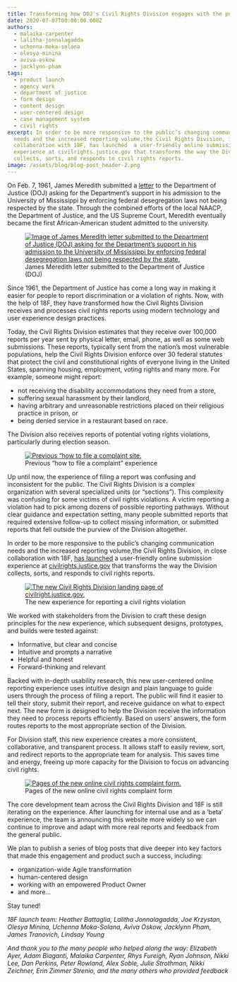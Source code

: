 ```yaml
---
title: Transforming how DOJ's Civil Rights Division engages with the public
date: 2020-07-07T00:00:00.000Z
authors:
  - malaika-carpenter
  - lalitha-jonnalagadda
  - uchenna-moka-solana
  - olesya-minina
  - aviva-oskow
  - jacklynn-pham
tags:
  - product launch
  - agency work
  - department of justice
  - form design
  - content design
  - user-centered design
  - case management system
  - civil rights
excerpt: In order to be more responsive to the public’s changing communication
  needs and the increased reporting volume,the Civil Rights Division, in close
  collaboration with 18F, has launched  a user-friendly online submission
  experience at civilrights.justice.gov that transforms the way the Division
  collects, sorts, and responds to civil rights reports.
image: /assets/blog/blog-post_header-2.png
---
```

On Feb. 7, 1961, James Meredith submitted a [letter](https://www.jfklibrary.org/asset-viewer/archives/BMPP/020/BMPP-020-007) to the Department of Justice (DOJ) asking for the Department’s support in his admission to the University of Mississippi by enforcing federal desegregation laws not being respected by the state. Through the combined efforts of the local NAACP, the Department of Justice, and the US Supreme Court, Meredith eventually became the first African-American student admitted to the university.

<figure>
  <a href="{{site.baseurl}}/assets/blog/james-meredith-letter-sm.png">
    <img src="{{site.baseurl}}/assets/blog/james-meredith-letter-sm.png" alt="Image of James Meredith letter submitted to the Department of Justice (DOJ) asking for the Department’s support in his admission to the University of Mississippi by enforcing federal desegregation laws not being respected by the state."/>
  </a>
  <figcaption>James Meredith letter submitted to the Department of Justice (DOJ)</figcaption>
</figure>

Since 1961, the Department of Justice has come a long way in making it easier for people to report discrimination or a violation of rights. Now, with the help of 18F, they have transformed how the Civil Rights Division receives and processes civil rights reports using modern technology and user experience design practices.

Today, the Civil Rights Division estimates that they receive over 100,000 reports per year sent by physical letter, email, phone, as well as some web submissions. These reports, typically sent from the nation’s most vulnerable populations, help the Civil Rights Division enforce over 30 federal statutes that protect the civil and constitutional rights of everyone living in the United States, spanning housing, employment, voting rights and many more. For example, someone might report:

* not receiving the disability accommodations they need from a store,
* suffering sexual harassment by their landlord,
* having arbitrary and unreasonable restrictions placed on their religious practice in prison, or
* being denied service in a restaurant based on race.

The Division also receives reports of potential voting rights violations, particularly during election season.

<figure>
  <a href="{{site.baseurl}}/assets/blog/how-to-file_old.gif">
    <img src="{{site.baseurl}}/assets/blog/how-to-file_old.gif" alt="Previous “how to file a complaint site."/>
  </a>
  <figcaption>Previous “how to file a complaint” experience</figcaption>
</figure>

Up until now, the experience of filing a report was confusing and inconsistent for the public. The Civil Rights Division is a complex organization with several specialized units (or “sections”). This complexity was confusing for some victims of civil rights violations. A victim reporting a violation had to pick among dozens of possible reporting pathways. Without clear guidance and expectation setting, many people submitted reports that required extensive follow-up to collect missing information, or submitted reports that fell outside the purview of the Division altogether.

In order to be more responsive to the public’s changing communication needs and the increased reporting volume,the Civil Rights Division, in close collaboration with 18F, [has launched](https://www.justice.gov/opa/pr/department-justice-announces-launch-civil-rights-reporting-portal) a user-friendly online submission experience at [civilrights.justice.gov](https://civilrights.justice.gov/) that transforms the way the Division collects, sorts, and responds to civil rights reports.

<figure>
  <a href="{{site.baseurl}}/assets/blog/doj-crt-landing-page.gif">
    <img src="{{site.baseurl}}/assets/blog/doj-crt-landing-page.gif" alt="The new Civil Rights Division landing page of civilright.justice.gov."/>
  </a>
  <figcaption>The new experience for reporting a civil rights violation</figcaption>
</figure>

We worked with stakeholders from the Division to craft these design principles for the new experience, which subsequent designs, prototypes, and builds were tested against:

* Informative, but clear and concise
* Intuitive and prompts a narrative
* Helpful and honest
* Forward-thinking and relevant

Backed with in-depth usability research, this new user-centered online reporting experience uses intuitive design and plain language to guide users through the process of filing a report. The public will find it easier to tell their story, submit their report, and receive guidance on what to expect next. The new form is designed to help the Division receive the information they need to process reports efficiently. Based on users’ answers, the form routes reports to the most appropriate section of the Division.

For Division staff, this new experience creates a more consistent, collaborative, and transparent process. It allows staff to easily review, sort, and redirect reports to the appropriate team for analysis. This saves time and energy, freeing up more capacity for the Division to focus on advancing civil rights.

<figure>
  <a href="{{site.baseurl}}/assets/blog/doj-crt-complaint-form.png">
    <img src="{{site.baseurl}}/assets/blog/doj-crt-complaint-form.png" alt="Pages of the new online civil rights complaint form."/>
  </a>
  <figcaption>Pages of the new online civil rights complaint form</figcaption>
</figure>

The core development team across the Civil Rights Division and 18F is still iterating on the experience. After launching for internal use and as a ‘beta’ experience, the team is announcing this website more widely so we can continue to improve and adapt with more real reports and feedback from the general public.

We plan to publish a series of blog posts that dive deeper into key factors that made this engagement and product such a success, including:

* organization-wide Agile transformation
* human-centered design
* working with an empowered Product Owner
* and more...

Stay tuned!

*18F launch team: Heather Battaglia, Lalitha Jonnalagadda, Joe Krzystan, Olesya Minina, Uchenna Moka-Solana, Aviva Oskow, Jacklynn Pham, James Tranovich, Lindsay Young*

*And thank you to the many people who helped along the way: Elizabeth Ayer, Adam Biaganti, Malaika Carpenter, Rhys Fureigh, Ryan Johnson, Nikki Lee, Dan Perkins, Peter Rowland, Alex Soble, Julie Strothman, Nikki Zeichner, Erin Zimmer Strenio, and the many others who provided feedback*
